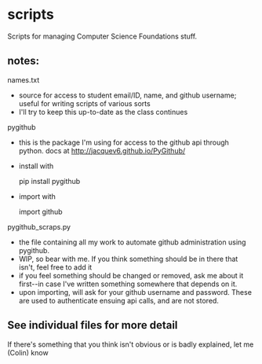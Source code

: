 scripts
=======

Scripts for managing Computer Science Foundations stuff.

notes:
---

names.txt
 - source for access to student email/ID, name, and github username; useful for writing scripts of various sorts
 - I'll try to keep this up-to-date as the class continues

pygithub
 - this is the package I'm using for access to the github api through python. docs at http://jacquev6.github.io/PyGithub/
 - install with

    pip install pygithub
    
 - import with 

    import github
    
pygithub_scraps.py
 - the file containing all my work to automate github administration using pygithub.
 - WIP, so bear with me. If you think something should be in there that isn't, feel free to add it
 - if you feel something should be changed or removed, ask me about it first--in case I've written something somewhere that depends on it.
 - upon importing, will ask for your github username and password. These are used to authenticate ensuing api calls, and are not stored.


See individual files for more detail
---

If there's something that you think isn't obvious or is badly explained, let me (Colin) know
